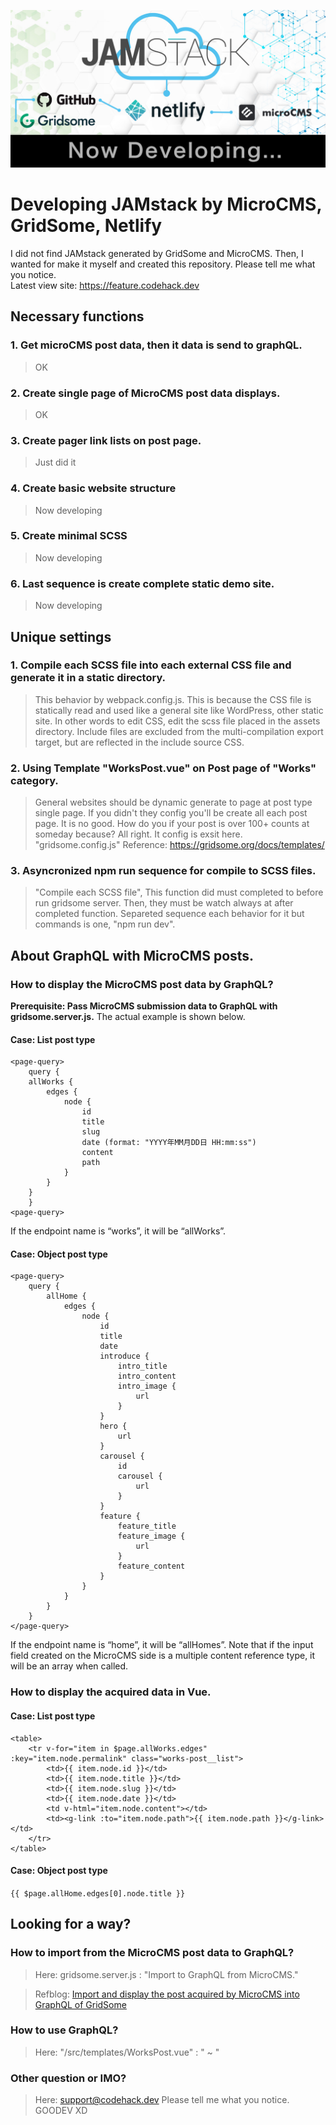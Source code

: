 ![Developing JAMstack by MicroCMS, GridSome, Netlify](github.jpg "Developing JAMstack by MicroCMS, GridSome, Netlify")
# Developing JAMstack by MicroCMS, GridSome, Netlify
I did not find JAMstack generated by GridSome and MicroCMS.
Then, I wanted for make it myself and created this repository.
Please tell me what you notice.
<br />Latest view site: <a href="https://feature.codehack.dev/" target="_blank">https://feature.codehack.dev</a>

## Necessary functions

### 1. Get microCMS post data, then it data is send to graphQL.
> OK

### 2. Create single page of MicroCMS post data displays.
> OK

### 3. Create pager link lists on post page.
> Just did it

### 4. Create basic website structure
> Now developing

### 5. Create minimal SCSS
> Now developing

### 6. Last sequence is create complete static demo site.
> Now developing


## Unique settings

### 1. Compile each SCSS file into each external CSS file and generate it in a static directory.
> This behavior by webpack.config.js. This is because the CSS file is statically read and used like a general site like WordPress, other static site.
> In other words to edit CSS, edit the scss file placed in the assets directory. Include files are excluded from the multi-compilation export target, but are reflected in the include source CSS.

### 2. Using Template "WorksPost.vue" on Post page of "Works" category.
> General websites should be dynamic generate to page at post type single page.
> If you didn't they config you'll be create all each post page. It is no good.
> How do you if your post is over 100+ counts at someday because?
> All right. It config is exsit here. "gridsome.config.js"
> Reference: <a href="https://gridsome.org/docs/templates/" target="_blank">https://gridsome.org/docs/templates/</a>

### 3. Asyncronized npm run sequence for compile to SCSS files.
> "Compile each SCSS file", This function did must completed to before run gridsome server.
> Then, they must be watch always at after completed function.
> Separeted sequence each behavior for it but commands is one, "npm run dev".

## About GraphQL with MicroCMS posts.

### How to display the MicroCMS post data by GraphQL?
**Prerequisite: Pass MicroCMS submission data to GraphQL with gridsome.server.js.**
The actual example is shown below.

#### Case: List post type
    <page-query>
        query {
        allWorks {
            edges {
                node {
                    id
                    title
                    slug
                    date (format: "YYYY年MM月DD日 HH:mm:ss")
                    content
                    path
                }
            }
        }
        }
    <page-query>
If the endpoint name is “works”, it will be “allWorks”.

#### Case: Object post type
    <page-query>
        query {
            allHome {
                edges {
                    node {
                        id
                        title
                        date
                        introduce {
                            intro_title
                            intro_content
                            intro_image {
                                url
                            }
                        }
                        hero {
                            url
                        }
                        carousel {
                            id
                            carousel {
                                url
                            }
                        }
                        feature {
                            feature_title
                            feature_image {
                                url
                            }
                            feature_content
                        }
                    }
                }
            }
        }
    </page-query>
If the endpoint name is “home”, it will be “allHomes”.
Note that if the input field created on the MicroCMS side is a multiple content reference type, it will be an array when called.

### How to display the acquired data in Vue.

#### Case: List post type
    <table>
        <tr v-for="item in $page.allWorks.edges" :key="item.node.permalink" class="works-post__list">
            <td>{{ item.node.id }}</td>
            <td>{{ item.node.title }}</td>
            <td>{{ item.node.slug }}</td>
            <td>{{ item.node.date }}</td>
            <td v-html="item.node.content"></td>
            <td><g-link :to="item.node.path">{{ item.node.path }}</g-link></td>
        </tr>
    </table>

#### Case: Object post type
`{{ $page.allHome.edges[0].node.title }}`


## Looking for a way?

### How to import from the MicroCMS post data to GraphQL?
> Here: gridsome.server.js : "Import to GraphQL from MicroCMS."

> Refblog: <a target="_blank" href="https://codehack.dev/works/how-to-import-graphql-from-microcms-in-post/">Import and display the post acquired by MicroCMS into GraphQL of GridSome</a>

### How to use GraphQL?
> Here: "/src/templates/WorksPost.vue" : "<page-query> ~ </page-query>"

### Other question or IMO?
> Here: <a href="mailto:support@codehack.dev">support@codehack.dev</a>
Please tell me what you notice. GOODEV XD

